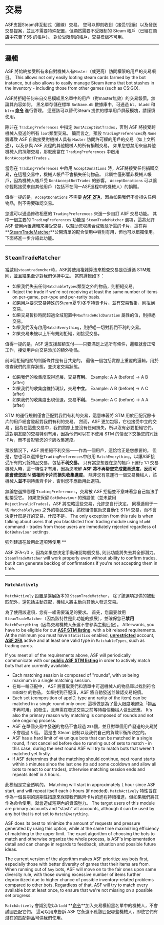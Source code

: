 # 交易

ASF支援Steam非互動式（離線）交易。 您可以即刻收到（接受/拒絕）以及發送交易提案，並且不需要特殊配置，但顯然需要不受限制的 Steam 帳戶（已經在商店中花費了5$ 的帳戶）。 對於受限制的帳戶，交易模組不可用。

---

## 邏輯

ASF 將始終接受所有來自對機械人有`Master`（或更高）訪問權限的用戶的交易項目。 This allows not only easily looting steam cards farmed by the bot instance, but also allows to easily manage Steam items that bot stashes in the inventory - including those from other games (such as CS:GO).

ASF將拒絕任何來自交易模組黑名單中的用戶（對master無效）的交易報價，無論其內容如何。 黑名單存儲在標準 `BotName.db` 數據庫中，可通過 `bl`、`bladd` 和 `blrm` **[命令](https://github.com/JustArchiNET/ArchiSteamFarm/wiki/Commands)** 進行管理。 這應該可以替代Steam 提供的標準用戶屏蔽模塊，請謹慎使用。

除非在 `TradingPreferences` 中指定 `DontAcceptBotTrades`，否則 ASF 將接受跨機械人發送的所有 `loot`類型交易。 簡而言之，預設 `TradingPreferences`為 `None` 將導致 ASF 自動接受對機械人具有 `Master` 訪問許可權的用戶的交易（如上文所述），以及參與 ASF 流程的其他機械人的所有捐贈交易。 如果您想禁用來自其他機械人的捐贈交易，那麼應當在 `TradingPreferences` 中啟用 `DontAcceptBotTrades` 。

當您在 `TradingPreferences` 中啟用 `AcceptDonations` 時，ASF將接受任何捐贈交易，在這種交易中，機械人帳戶不會損失任何物品。 此屬性僅影響非機械人帳戶，因為機械人帳戶受 `DontAcceptBotTrades` 的影響。 `AcceptDonations` 可以讓你輕鬆接受來自其他用戶（包括不在同一ASF進程中的機械人）的捐贈。

值得一提的是，`AcceptDonations` 不需要 **[ASF 2FA](https://github.com/JustArchiNET/ArchiSteamFarm/wiki/Two-factor-authentication)**，因為如果我們不會損失任何物品，則不需要確認交易。

您還可以通過修改相應的 `TradingPreferences` 來進一步自訂 ASF 交易功能。 其中一個主要的 `TradingPreferences` 功能是 `SteamTradeMatcher` 選項，這將允許 ASF 使用內置邏輯來接受交易，以幫助您収集合成徽章所需的卡片，這在與**[SteamTradeMatcher](https://www.steamtradematcher.com)**公開清單的配合使用中特別有用，但也可以單獨使用。 下面將進一步介紹此功能。

---

## `SteamTradeMatcher`

當啟用`steamtrademcher`時，ASF將使用複雜算法來檢查交易是否遵循 STM規則，並且結果至少對我們保持中立。 當前邏輯如下：

- 如果我們失去任何`MatchableTypes`類型之外的物品，則拒絕交易。
- Reject the trade if we're not receiving at least the same number of items on per-game, per-type and per-rarity basis.
- 如果用戶要求交易特殊的Steam夏季/冬季特賣卡片，並有交易暫掛，則拒絕交易。
- 如果交易暫掛時間超過全域配置中`MaxTradeHoldDuration` 屬性的值，則拒絕交易。
- 如果我們沒有啟用`MatchEverything`，則拒絕一切對我們不利的交易。
- 如果交易未被以上所有規則拒絕，則接受交易。

值得一提的是，ASF 還支援超額支付——只要滿足上述所有條件，邏輯就會正常工作，接受用戶向交易添加的額外物品。

前4個拒絕相關的判斷條件是有目共見的。 最後一個包括實際上重覆的邏輯，用於檢查我們的庫存狀態，並決定交易狀態。

- 如果我們的收集度取得進展，交易**有利**。 Example: A A (before) -> A B (after)
- 如果我們的收集度維持現狀，交易**中立**。 Example: A B (before) -> A C (after)
- 如果我們的收集度出現倒退，交易**不利**。 Example: A C (before) -> A A (after)

STM 的運行規則僅會匹配對我們有利的交易，這意味著將 STM 用於匹配冗餘卡片的用戶總會發起對我們有利的交易。 然而，ASF 更加包容，它也接受中立的交易 ，因為在這些交易中，我們實際上並沒有任何損失，所以沒有必要拒絕它們。 這對朋友間的交易特別有用，因為他們可以在不使用 STM 的情況下交換您的冗餘卡片，而不會影響您的卡牌收集進度。

預設情況下，ASF 將拒絕不利交易——作為一個用戶，這恰恰正是您想要的。 但是，您也可以選擇在`TradingPreferences`中啟用 `MatchEverything`，以讓ASF接受所有的冗餘物品交易，包括**不利交易**。 只有當您想要在您的帳戶下運行 1:1 交易機械人時，這一特性才有用，因為您瞭解 **ASF 將不再帮您完成徽章進度，反而可能會使您因 N 張相同卡片而損失收集進度**。 除非您有意運行一個交易機械人，該機械人**並不**期待集齊卡片，否則您不應啟用此選項。

無論您選擇哪種 `TradingPreferences`，交易被 ASF 拒絕並不意味著您自己無法手動接受它。 如果您保留 `BotBehaviour` 的預設值（並未啟用 `RejectInvalidTrades`），ASF 將忽略這些交易，允許您自行決定。 同樣適用于一切 `MatchableTypes` 之外的物品交易，該模組僅幫助您自動化 STM 交易，而不會決定什麼是好的交易，什麼不是。 The only exception from this rule is when talking about users that you blacklisted from trading module using `bladd` command - trades from those users are immediately rejected regardless of `BotBehaviour` settings.

強烈建議在啟用此選項時使用 **

ASF 2FA</0 >, 因為如果您決定手動確認每個交易, 則此功能將失去其全部潛力。 `SteamTradeMatcher` will work properly even without ability to confirm trades, but it can generate backlog of confirmations if you're not accepting them in time.</p> 



---



### `MatchActively`

`MatchActively` 設置是擴展版本的 `SteamTradeMatcher`， 除了該選項提供的被動匹配外，還包括主動匹配，機械人將主動向其他人發送交易。

為了使用該選項，您有一組需要滿足的要求。 首先，您需要啟用 `SteamTradeMatcher`（因為該特性是此功能的擴展），並確保您已**禁用**`MatchEverything`（因為交易機械人永遠不會參與主動匹配）。 Afterwards, you have to be eligible for our **[ASF STM listing](https://github.com/JustArchiNET/ArchiSteamFarm/wiki/Statistics#current-privacy-policy)**, with a bit relaxed requirements. At the minimum you must have `Statistics` enabled, **[unrestricted](https://support.steampowered.com/kb_article.php?ref=3330-IAGK-7663)** account, **[ASF 2FA](https://github.com/JustArchiNET/ArchiSteamFarm/wiki/Two-factor-authentication#asf-2fa)** active and at least one valid type in `MatchableTypes`, such as trading cards.

If you meet all of the requirements above, ASF will periodically communicate with our **[public ASF STM listing](https://github.com/JustArchiNET/ArchiSteamFarm/wiki/Statistics#public-asf-stm-listing)** in order to actively match bots that are currently available.

- Each matching session is composed of "rounds", with `10` being maximum in a single matching session.
- 在每一輪匹配中， ASF 將獲取我們和清單中可選機械人的物品庫以找到符合 `匹配類型` 的物品。 如果找到匹配項，ASF 將自動發送並確認交易報價。
- Each set (composition of appID, type and rarity of the item) can be matched in a single round only once. 這樣做是為了最大限度地避免「物品不再可用」的發生，且無需在發送交易之前等待每個機械人做出反應。 It's also the primary reason why matching is composed of rounds and not one ongoing process.
- ASF 在單個交易中發送的物品不會超過 `255`個，並且對單個用戶發送的交易將不會超過 `5` 個。 這是由 Steam 限制以及我們自己的負載平衡所決定的。
- ASF has a hard limit of `40` unique bots that can be matched in a single round, if not cancelled before due to running out of sets to match - in this case, during the next round ASF will try to match bots that weren't matched yet firstly.
- If ASF determines that the matching should continue, next round starts within `5` minutes since the last one (to add some cooldown and allow all bots to react to our trades), otherwise matching session ends and repeats itself in `8` hours.

此模組是完全透明的。 Matching will start in approximately `1` hour since ASF start, and will repeat itself each `8` hours (if needed). `MatchActively` 特性旨在作為一個長期的週期性措施來保障我們集齊卡片的進程持續推進，但如果我們將其作為命令使用，就會造成短期內的資源壓力。 The target users of this module are primary accounts and "stash" alt accounts, although it can be used by any bot that is not set to `MatchEverything`.

ASF does its best to minimize the amount of requests and pressure generated by using this option, while at the same time maximizing efficiency of matching to the upper limit. The exact algorithm of choosing the bots to match and otherwise organize the whole process, is ASF's implementation detail and can change in regards to feedback, situation and possible future ideas.

The current version of the algorithm makes ASF prioritize `Any` bots first, especially those with better diversity of games that their items are from. When running out of `Any` bots, ASF will move on to the fair ones upon same diversity rule, with those owning excessive number of items further deprioritized due to higher chance of possible inventory-related problems compared to other bots. Regardless of that, ASF will try to match every available bot at least once, to ensure that we're not missing on a possible set progress.

`MatchActively` 會識別您以`bladd` **[命令](https://github.com/JustArchiNET/ArchiSteamFarm/wiki/Commands)**加入交易模組黑名單中的機械人，不會試圖匹配它們。 這可以用來告訴 ASF 它永遠不應該匹配哪些機械人，即使它們有潛在的匹配物品可供我們使用。